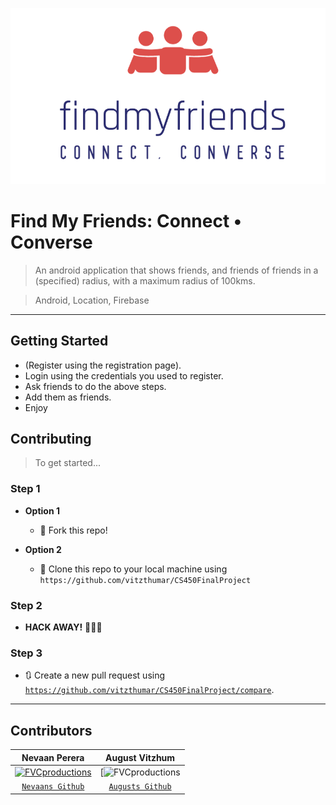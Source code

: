 [![INSERT YOUR GRAPHIC HERE](https://github.com/vitzthumar/CS450FinalProject/blob/master/app/src/main/res/drawable/logo.png)]()

# Find My Friends: Connect • Converse

> An android application that shows friends, and friends of friends in a (specified) radius, with a maximum radius of 100kms.

> Android, Location, Firebase
---

## Getting Started

- (Register using the registration page).
- Login using the credentials you used to register.
- Ask friends to do the above steps.
- Add them as friends.
- Enjoy

## Contributing

> To get started...

### Step 1

- **Option 1**
    - 🍴 Fork this repo!

- **Option 2**
    - 👯 Clone this repo to your local machine using `https://github.com/vitzthumar/CS450FinalProject`

### Step 2

- **HACK AWAY!** 🔨🔨🔨

### Step 3

- 🔃 Create a new pull request using <a href="https://github.com/vitzthumar/CS450FinalProject/compare" target="_blank">`https://github.com/vitzthumar/CS450FinalProject/compare`</a>.

---

## Contributors

| Nevaan Perera | August Vitzhum |
| :---: |:---:|
| [![FVCproductions](https://avatars1.githubusercontent.com/u/4284691?v=3&s=200)](http://fvcproductions.com)    | [![FVCproductions](https://avatars3.githubusercontent.com/u/29083226?s=400&v=4?s=200) | 
| <a href="https://github.com/nevaan9" target="_blank">`Nevaans Github`</a> | <a href="https://github.com/vitzthumar" target="_blank">`Augusts Github`</a> |


